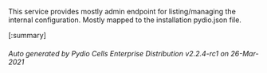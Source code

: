






This service provides mostly admin endpoint for listing/managing the internal configuration. Mostly mapped to the installation pydio.json file.

[:summary]

###### Auto generated by Pydio Cells Enterprise Distribution v2.2.4-rc1 on 26-Mar-2021
